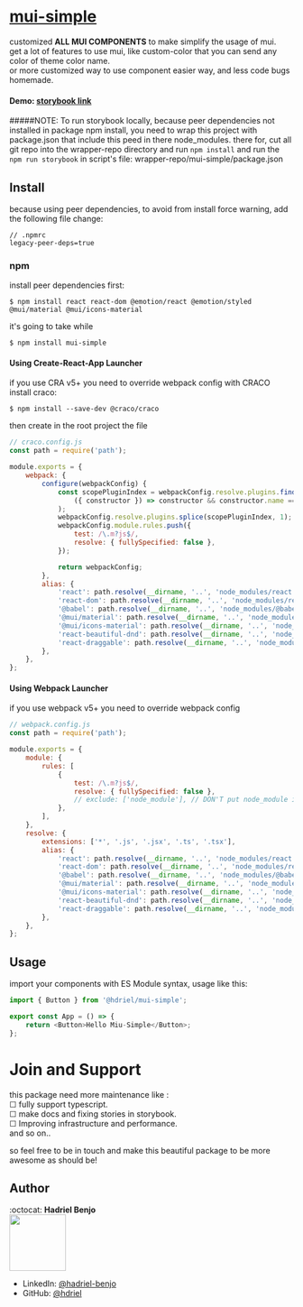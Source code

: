 # [mui-simple](https://www.npmjs.com/package/mui-simple)

customized **ALL MUI COMPONENTS** to make simplify the usage of mui. <br/>
get a lot of features to use mui, like custom-color that you can send any color of theme color name. <br/>
or more customized way to use component easier way, and less code bugs homemade. <br/>

#### Demo: [storybook link](https://hdriel.github.io/mui-simple/)
#####NOTE: 
To run storybook locally, because peer dependencies not installed in package npm install, you need to wrap this project with package.json that include this peed in there node_modules. 
there for, cut all git repo into the wrapper-repo directory and run `npm install` and run the `npm run storybook` in script's file: wrapper-repo/mui-simple/package.json

## Install

because using peer dependencies, to avoid from install force warning, add the following file change:

```text
// .npmrc
legacy-peer-deps=true
```

### npm

install peer dependencies first:

```npm
$ npm install react react-dom @emotion/react @emotion/styled @mui/material @mui/icons-material
```

it's going to take while

```npm
$ npm install mui-simple
```

#### Using Create-React-App Launcher

if you use CRA v5+ you need to override webpack config with CRACO
install craco:

```npm
$ npm install --save-dev @craco/craco
```

then create in the root project the file

```javascript
// craco.config.js
const path = require('path');

module.exports = {
    webpack: {
        configure(webpackConfig) {
            const scopePluginIndex = webpackConfig.resolve.plugins.findIndex(
                ({ constructor }) => constructor && constructor.name === 'ModuleScopePlugin'
            );
            webpackConfig.resolve.plugins.splice(scopePluginIndex, 1);
            webpackConfig.module.rules.push({
                test: /\.m?js$/,
                resolve: { fullySpecified: false },
            });

            return webpackConfig;
        },
        alias: {            
            'react': path.resolve(__dirname, '..', 'node_modules/react'),
            'react-dom': path.resolve(__dirname, '..', 'node_modules/react-dom'),
            '@babel': path.resolve(__dirname, '..', 'node_modules/@babel'),
            '@mui/material': path.resolve(__dirname, '..', 'node_modules/@mui/material'),
            '@mui/icons-material': path.resolve(__dirname, '..', 'node_modules/@mui/icons-material'),
            'react-beautiful-dnd': path.resolve(__dirname, '..', 'node_modules/react-beautiful-dnd'),
            'react-draggable': path.resolve(__dirname, '..', 'node_modules/react-draggable'),
        },
    },
};
```

#### Using Webpack Launcher

if you use webpack v5+ you need to override webpack config

```javascript
// webpack.config.js
const path = require('path');

module.exports = {
    module: {
        rules: [
            {
                test: /\.m?js$/,
                resolve: { fullySpecified: false },
                // exclude: ['node_module'], // DON'T put node_module in exclude here!!
            },
        ],
    },
    resolve: {
        extensions: ['*', '.js', '.jsx', '.ts', '.tsx'],
        alias: {
            'react': path.resolve(__dirname, '..', 'node_modules/react'),
            'react-dom': path.resolve(__dirname, '..', 'node_modules/react-dom'),
            '@babel': path.resolve(__dirname, '..', 'node_modules/@babel'),
            '@mui/material': path.resolve(__dirname, '..', 'node_modules/@mui/material'),
            '@mui/icons-material': path.resolve(__dirname, '..', 'node_modules/@mui/icons-material'),
            'react-beautiful-dnd': path.resolve(__dirname, '..', 'node_modules/react-beautiful-dnd'),
            'react-draggable': path.resolve(__dirname, '..', 'node_modules/react-draggable'),
        },
    },
};
```

## Usage

import your components with ES Module syntax, usage like this:

```javascript
import { Button } from '@hdriel/mui-simple';

export const App = () => {
    return <Button>Hello Miu-Simple</Button>;
};
```

# Join and Support

this package need more maintenance like : <br>
&#9744; fully support typescript. <br>
&#9744; make docs and fixing stories in storybook. <br>
&#9744; Improving infrastructure and performance. <br>
and so on..<br>

so feel free to be in touch and make this beautiful package to be more awesome as should be!

## Author

:octocat: **Hadriel Benjo**  
<img src="https://github.com/hdriel/mui-simple/assets/20520565/7794f330-5765-42d5-8154-fe6b094f5960" width="100px;"/>

-   LinkedIn: [@hadriel-benjo](https://www.linkedin.com/in/hadriel-benjo/)
-   GitHub: [@hdriel](https://github.com/hdriel)
